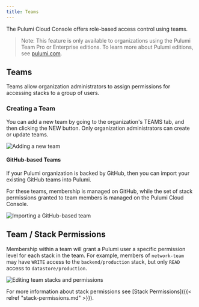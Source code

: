 ```yaml
---
title: Teams
---
```


The Pulumi Cloud Console offers role-based access control using teams.

> Note: This feature is only available to organizations using the Pulumi Team Pro or
> Enterprise editions. To learn more about Pulumi editions, see [pulumi.com](https://www.pulumi.com/pricing/).

## Teams

Teams allow organization administrators to assign permissions for accessing stacks
to a group of users.

### Creating a Team

You can add a new team by going to the organization's TEAMS tab, and then
clicking the NEW button. Only organization administrators can create or update teams.

![Adding a new team](/images/docs/reference/service/new-team-card.png)

#### GitHub-based Teams

If your Pulumi organization is backed by GitHub, then you can import your existing
GitHub teams into Pulumi.

For these teams, membership is managed on GitHub, while the set of stack
permissions granted to team members is managed on the Pulumi Cloud Console.

![Importing a GitHub-based team](/images/docs/reference/service/add-github-team-card.png)

## Team / Stack Permissions

Membership within a team will grant a Pulumi user a specific permission level for each
stack in the team. For example, members of `network-team` may have `WRITE` access to the
`backend/production` stack, but only `READ` access to `datastore/production`.

![Editing team stacks and permissions](/images/docs/reference/service/editing-stack-permissions.png)

For more information about stack permissions see
[Stack Permissions]({{< relref "stack-permissions.md" >}}).
